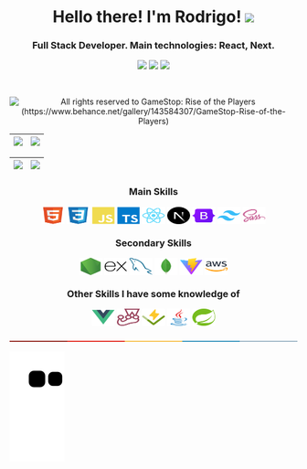 <h1 align="center"> Hello there! I'm Rodrigo! <img src="https://i.redd.it/26s9eejm8vz51.png" width="60px"></h1>
<h3 align="center"> Full Stack Developer. Main technologies: React, Next.</h3> 
<div align="center">

  <a href = "mailto:rodrigonoliva@gmail.com"><img src="https://img.shields.io/badge/Gmail-D14836?style=for-the-badge&logo=gmail&logoColor=white" target="_blank" /></a>
  <a href="https://www.linkedin.com/in/rodrigo-novais-oliveira/" target="_blank"><img src="https://img.shields.io/badge/-LinkedIn-%230077B5?style=for-the-badge&logo=logmein&logoColor=white" target="_blank" /></a> 
  <a href="https://next-blog-fawn-sigma.vercel.app/" target="_blank"><img src="https://img.shields.io/badge/BLOG-D3D3D3?style=for-the-badge&logo=rss&logoColor=black" target="_blank" /></a> 
  </div>
  &nbsp;
<p align="center"><img alt="All rights reserved to GameStop: Rise of the Players (https://www.behance.net/gallery/143584307/GameStop-Rise-of-the-Players)" src="https://mir-s3-cdn-cf.behance.net/project_modules/1400_opt_1/7ee23b143584307.627d1059832ae.gif" width="50%" </p>

| ![](https://github-readme-stats.vercel.app/api?username=rodhis&show_icons=true&theme=github_dark&include_all_commits=true&count_private=true) | ![](https://github-readme-stats.vercel.app/api/top-langs/?username=rodhis&layout=compact&langs_count=7&theme=github_dark) | 
| :-: | :-: |

| ![](https://github-profile-summary-cards.vercel.app/api/cards/profile-details?username=rodhis&theme=github_dark) | ![](https://github-readme-streak-stats.herokuapp.com/?user=rodhis&theme=github_dark&hide_format=j%20M%5B%20Y%5D&fire=DD0000&ring=52DD81&dates=52DD81&stroke=ABCFDD) |
| :-: | :-: |
  
<div style="display: inline_block" align="center">
  <h3 align="center">Main Skills</h3>  
  <img align="center" alt="html icon" height="30" width="40" src="https://raw.githubusercontent.com/devicons/devicon/master/icons/html5/html5-original.svg" />
  <img align="center" alt="css icon" height="30" width="40" src="https://raw.githubusercontent.com/devicons/devicon/master/icons/css3/css3-original.svg" /> 
  <img align="center" alt="js icon" height="30" width="40" src="https://raw.githubusercontent.com/devicons/devicon/master/icons/javascript/javascript-plain.svg" />
  <img align="center" alt="typescript icon" height="30" width="40" src="https://raw.githubusercontent.com/devicons/devicon/master/icons/typescript/typescript-plain.svg" />
  <img align="center" alt="react icon" height="30" width="40" src="https://raw.githubusercontent.com/devicons/devicon/master/icons/react/react-original.svg" />  
  <img align="center" alt="next icon" height="30" width="40" src="https://github.com/devicons/devicon/blob/master/icons/nextjs/nextjs-original.svg" /> 
  <img align="center" alt="bootstrap icon" height="30" width="40" src="https://github.com/devicons/devicon/blob/master/icons/bootstrap/bootstrap-original.svg" />
  <img align="center" alt="tailwindcss icon" height="30" width="40" src="https://github.com/devicons/devicon/blob/master/icons/tailwindcss/tailwindcss-original.svg" />
  <img align="center" alt="sass icon" height="30" width="40" src="https://github.com/devicons/devicon/blob/master/icons/sass/sass-original.svg" />
  <h3 align="center">Secondary Skills</h3>  
   <img align="center" alt="nodeJS icon" height="30" width="40" src="https://github.com/devicons/devicon/blob/master/icons/nodejs/nodejs-original.svg" />
  <img align="center" alt="express icon" height="30" width="40" 
    src="https://github.com/devicons/devicon/blob/master/icons/express/express-original.svg" />
  <img align="center" alt="mysql icon" height="30" width="40" src="https://github.com/devicons/devicon/blob/master/icons/mysql/mysql-original.svg" />
  <img align="center" alt="mongoDB icon" height="30" width="40" src="https://github.com/devicons/devicon/blob/master/icons/mongodb/mongodb-original.svg" />
  <img align="center" alt="vite icon" height="30" width="40" src="https://github.com/devicons/devicon/blob/master/icons/vitejs/vitejs-original.svg" />
  <img align="center" alt="aws icon" height="30" width="40" src="https://github.com/devicons/devicon/blob/master/icons/amazonwebservices/amazonwebservices-original-wordmark.svg" />
  <h3 align="center">Other Skills I have some knowledge of</h3>  
  <img align="center" alt="vue icon" height="30" width="40" src="https://raw.githubusercontent.com/devicons/devicon/master/icons/vuejs/vuejs-original.svg" />
  <img align="center" alt="jest icon" height="30" width="40" src="https://github.com/devicons/devicon/blob/master/icons/jest/jest-plain.svg" />
  <img align="center" alt="vitest icon" height="30" width="40" src="https://github.com/devicons/devicon/blob/master/icons/vitest/vitest-original.svg" />
  <img align="center" alt="java icon" height="30" width="40" src="https://github.com/devicons/devicon/blob/master/icons/java/java-original.svg" />
  <img align="center" alt="spring boot icon" height="30" width="40" src="https://github.com/devicons/devicon/blob/master/icons/spring/spring-original.svg" />
</div>

  
    
 [![-----------------------------------------------------](https://raw.githubusercontent.com/fcsouza/fcsouza/master/.github/colored.png)](#installation)
 
![Snake animation](https://github.com/rodhis/rodhis/blob/output/github-contribution-grid-snake.svg) 
